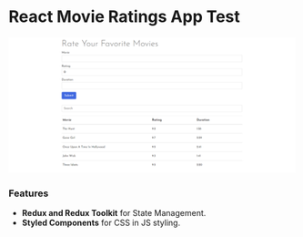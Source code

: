 # React Movie Ratings App Test

<!-- <a href="https://react-app.netlify.app" target="_blank"><h2>Demo</a> -->

<img src="public/screen.png" alt="screen shot" />
 
### Features

- **Redux and Redux Toolkit** for State Management.
- **Styled Components** for CSS in JS styling.
